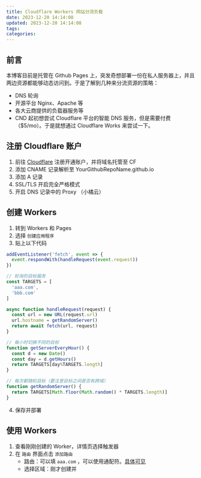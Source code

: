 ```yaml
---
title: Cloudflare Workers 网站分流负载
date: 2023-12-20 14:14:08
updated: 2023-12-20 14:14:08
tags: 
categories:
---
```

## 前言
本博客目前是托管在 Github Pages 上，突发奇想部署一份在私人服务器上，并且两边资源都能够动态访问到。于是了解到几种来分流资源的策略：
- DNS 轮询
- 开源平台 Nginx、Apache 等
- 各大云商提供的负载器服务等
- CND
起初想尝试 Cloudflare 平台的智能 DNS 服务，但是需要付费（$5/mo）。于是就想通过 Cloudflare Works 来尝试一下。
## 注册 Cloudflare 账户
1. 前往 [Cloudflare](https://cloudflare.com/) 注册开通账户，并将域名托管至 CF
2. 添加 CNAME 记录解析至 YourGithubRepoName.github.io
3. 添加 A 记录
4. SSL/TLS 开启完全严格模式
5. 开启 DNS 记录中的 Proxy （小橘云）
## 创建 Workers
1. 转到 Workers 和 Pages
2. 选择 `创建应用程序`
3. 贴上以下代码
```javascript
addEventListener('fetch', event => {
  event.respondWith(handleRequest(event.request))
})

// 轮询的目标服务
const TARGETS = [
  'aaa.com',
  'bbb.com'
]

async function handleRequest(request) {
  const url = new URL(request.url)
  url.hostname = getRandomServer()
  return await fetch(url, request)
}

// 每小时切换不同的目标
function getServerEveryHour() {
  const d = new Date()
  const day = d.getHours()
  return TARGETS[day%TARGETS.length]
}

// 每次都随机目标（要注意目标之间是否有跨域）
function getRandomServer() {
  return TARGETS[Math.floor(Math.random() * TARGETS.length)]
}
```
4. 保存并部署
## 使用 Workers
1. 查看刚刚创建的 Worker，详情页选择触发器
2. 在 `路由` 界面点击 `添加路由`
	- 路由：可以填 `aaa.com` ，可以使用通配符。[具体可见](https://developers.cloudflare.com/workers/configuration/routing/routes/#matching-behavior)
	- 选择区域：刚才创建并